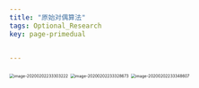```yaml
---
title: "原始对偶算法"
tags: Optional_Research
key: page-primedual


---
```




<!--more-->

<img src="../../../assets/images/image-20200202233303222.png" alt="image-20200202233303222" style="zoom:50%;" />

<img src="../../../assets/images/image-20200202233328673.png" alt="image-20200202233328673" style="zoom:50%;" />

<img src="../../../assets/images/image-20200202233348607.png" alt="image-20200202233348607" style="zoom:50%;" />


